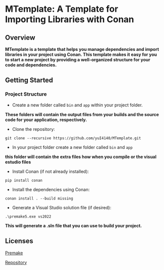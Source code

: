 # MTemplate: A Template for Importing Libraries with Conan
## Overview

**MTemplate is a template that helps you manage dependencies and import libraries in your project using Conan. This template makes it easy for you to start a new project by providing a well-organized structure for your code and dependencies.**
## Getting Started
### Project Structure
- Create a new folder called `bin` and `app` within your project folder.

**These folders will contain the output files from your builds and the source code for your application, respectively.**


- Clone the repository:
```
git clone --recursive https://github.com/yuI4140/MTemplate.git
```

- In your project folder create a new folder called `bin` and `app`

**this folder will contain the extra files how when you compile or the visual estudio files**

- Install Conan (if not already installed):
```
pip install conan
```
- Install the dependencies using Conan:
```
conan install . --build missing
```
- Generate a Visual Studio solution file (if desired):
```
.\premake5.exe vs2022
```
**This will generate a .sln file that you can use to build your project.**
## Licenses
[Premake](premake5.LICENSE.txt)

[Repository](LICENSE)

